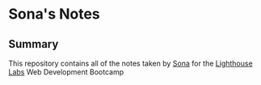 # Sona's Notes

## Summary

This repository contains all of the notes taken by [Sona](https://github.com/SonaVar) for the [Lighthouse Labs](https://web.compass.lighthouselabs.ca/workbooks/focal-wb1/activities/757) Web Development Bootcamp